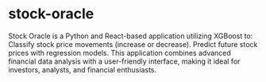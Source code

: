 # stock-oracle
Stock Oracle is a Python and React-based application utilizing XGBoost to:      Classify stock price movements (increase or decrease).     Predict future stock prices with regression models.  This application combines advanced financial data analysis with a user-friendly interface, making it ideal for investors, analysts, and financial enthusiasts.
